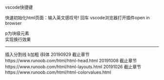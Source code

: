 vscode快捷键

快速初始化html页面：输入英文感叹号! 回车
vscode浏览器打开插件open in browser

p为块级元素
<br>实现换行效果
<hr>插入分割线
b加粗
i斜体
20190929 截止章节https://www.runoob.com/html/html-head.html
20191008 截止章节https://www.runoob.com/html/html-layouts.html
20191026 截止章节https://www.runoob.com/html/html-colorvalues.html

